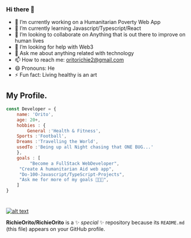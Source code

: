 ### Hi there 👋

- 🔭 I’m currently working on a Humanitarian Poverty Web App
- 🌱 I’m currently learning Javascript/Typescript/React
- 👯 I’m looking to collaborate on Anything that is out there to improve on human lives
- 🤔 I’m looking for help with Web3
- 💬 Ask me about anything related with technology
- 📫 How to reach me: oritorichie2@gmail.com
- 😄 Pronouns: He
- ⚡ Fun fact: Living healthy is an art


## My Profile. 

``` Javascript
const Developer = { 
    name: 'Orito',
    age: 20+,
    hobbies : {
        General :'Health & Fitness',
	Sports :'Football',
	Dreams :'Travelling the World',
	usedTo :'Being up all Night chasing that ONE BUG...'
    }, 
    goals : [
         "Become a FullStack WebDeveloper", 
	 "Create A humanitarian Aid web app", 
	 "Do-100-Javascript/TypeScript-Projects", 
	 "Ask me for more of my goals 👨🏼‍💻", 
	] 
}
```
#
[![alt text](https://img.shields.io/badge/-LinkedIn-0e76a8?style=plastic&logo=linkedIn)</a>](https://www.linkedin.com/in/richie-orito/)

**RichieOrito/RichieOrito** is a ✨ _special_ ✨ repository because its `README.md` (this file) appears on your GitHub profile.
